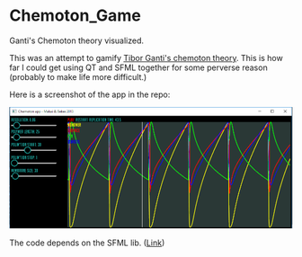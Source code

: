 # Chemoton_Game
Ganti's Chemoton theory visualized.

This was an attempt to gamify [Tibor Ganti's chemoton theory](https://en.wikipedia.org/wiki/Chemoton). This is how far I could get using QT and SFML together for some perverse reason (probably to make life more difficult.)


Here is a screenshot of the app in the repo:


<img src="https://github.com/raggedgenes/Chemoton_Game/blob/master/screenshot.png" />

The code depends on the SFML lib. (<a href="http://www.sfml-dev.org/">Link</a>)

